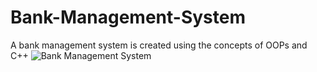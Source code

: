# Bank-Management-System
A bank management system is created using the concepts of OOPs and C++
![Bank Management System](https://user-images.githubusercontent.com/110216532/181788459-5d2eaf6a-0709-477b-b982-48cf4b43fe9b.png)
